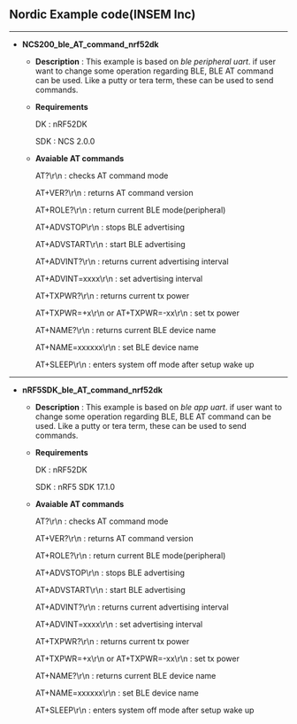 ## Nordic Example code(INSEM Inc)

---
- **NCS200_ble_AT_command_nrf52dk**

   - **Description** : This example is based on *ble peripheral uart*. if user want to change some operation regarding BLE, BLE AT command can be used. Like a putty or tera term, these can be used to send commands.

   - **Requirements**
  
     DK : nRF52DK
    
     SDK : NCS 2.0.0
        
   - **Avaiable AT commands**

     AT?\r\n : checks AT command mode
     
     AT+VER?\r\n : returns AT command version
     
     AT+ROLE?\r\n : return current BLE mode(peripheral)
     
     AT+ADVSTOP\r\n : stops BLE advertising
     
     AT+ADVSTART\r\n : start BLE advertising
     
     AT+ADVINT?\r\n : returns current advertising interval
     
     AT+ADVINT=xxxx\r\n : set advertising interval
     
     AT+TXPWR?\r\n : returns current tx power
     
     AT+TXPWR=+x\r\n or AT+TXPWR=-xx\r\n : set tx power
     
     AT+NAME?\r\n : returns current BLE device name
     
     AT+NAME=xxxxxx\r\n : set BLE device name
     
     AT+SLEEP\r\n : enters system off mode after setup wake up
     
---
- **nRF5SDK_ble_AT_command_nrf52dk**

   - **Description** : This example is based on *ble app uart*. if user want to change some operation regarding BLE, BLE AT command can be used. Like a putty or tera term, these can be used to send commands.

   - **Requirements**
  
     DK : nRF52DK
    
     SDK : nRF5 SDK 17.1.0
        
   - **Avaiable AT commands**

     AT?\r\n : checks AT command mode
     
     AT+VER?\r\n : returns AT command version
     
     AT+ROLE?\r\n : return current BLE mode(peripheral)
     
     AT+ADVSTOP\r\n : stops BLE advertising
     
     AT+ADVSTART\r\n : start BLE advertising
     
     AT+ADVINT?\r\n : returns current advertising interval
     
     AT+ADVINT=xxxx\r\n : set advertising interval
     
     AT+TXPWR?\r\n : returns current tx power
     
     AT+TXPWR=+x\r\n or AT+TXPWR=-xx\r\n : set tx power
     
     AT+NAME?\r\n : returns current BLE device name
     
     AT+NAME=xxxxxx\r\n : set BLE device name
     
     AT+SLEEP\r\n : enters system off mode after setup wake up
     

